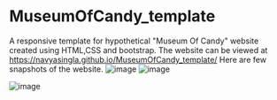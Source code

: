 # MuseumOfCandy_template
A responsive template for hypothetical "Museum Of Candy" website created using HTML,CSS and bootstrap.
The website can be viewed at https://navyasingla.github.io/MuseumOfCandy_template/
Here are few snapshots of the website.
![image](https://user-images.githubusercontent.com/80400920/131096420-33ff5500-4ced-435b-95c1-9ed89766ca71.png)
![image](https://user-images.githubusercontent.com/80400920/131096472-efbbbbdd-b450-4c94-b52b-cf420b2cc455.png)


![image](https://user-images.githubusercontent.com/80400920/131096547-dadfab29-bcae-411a-b0ce-008da82a713a.png)
